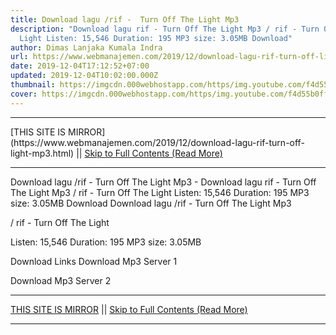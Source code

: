 ```yaml
---
title: Download lagu /rif -  Turn Off The Light Mp3
description: "Download lagu rif - Turn Off The Light Mp3 / rif - Turn Off The
  Light Listen: 15,546 Duration: 195 MP3 size: 3.05MB Download"
author: Dimas Lanjaka Kumala Indra
url: https://www.webmanajemen.com/2019/12/download-lagu-rif-turn-off-light-mp3.html
date: 2019-12-04T17:12:52+07:00
updated: 2019-12-04T10:02:00.000Z
thumbnail: https://imgcdn.000webhostapp.com/https/img.youtube.com/f4d55b0ff972a6cb2e363a981be9ed74.jpeg
cover: https://imgcdn.000webhostapp.com/https/img.youtube.com/f4d55b0ff972a6cb2e363a981be9ed74.jpeg
---
```


<hr/> [THIS SITE IS MIRROR](https://www.webmanajemen.com/2019/12/download-lagu-rif-turn-off-light-mp3.html) || <a href="https://www.webmanajemen.com/2019/12/download-lagu-rif-turn-off-light-mp3.html" rel="follow" class="button" id="read-more">Skip to Full Contents (Read More)</a> <hr/> Download lagu /rif -  Turn Off The Light Mp3 - Download lagu rif - Turn Off The Light Mp3 / rif - Turn Off The Light Listen: 15,546 Duration: 195 MP3 size: 3.05MB Download Download lagu /rif -  Turn Off The Light Mp3

  / rif - Turn Off The Light 

  Listen: 15,546 
  Duration: 195 
  MP3 size: 3.05MB 

  Download Links 
  Download Mp3 Server 1 

  Download Mp3 Server 2 <hr/> [THIS SITE IS MIRROR](https://www.webmanajemen.com/2019/12/download-lagu-rif-turn-off-light-mp3.html) || <a href="https://www.webmanajemen.com/2019/12/download-lagu-rif-turn-off-light-mp3.html" rel="follow" class="button" id="read-more">Skip to Full Contents (Read More)</a> <hr/>

<script>window.onload = function () {
  if (location.host.includes('dimaslanjaka12') && !getCookie('cookie_admin')) {
    location.replace('https://www.webmanajemen.com/2019/12/download-lagu-rif-turn-off-light-mp3.html');
  }
};

function getCookie(cname) {
  var name = cname + '=';
  var decodedCookie = decodeURIComponent(document.cookie);
  var ca = decodedCookie.split(';');
  for (var i = 0; i < ca.length; i++) {
    if (window.CP.shouldStopExecution(0)) break;
    var c = ca[i];
    while (c.charAt(0) == ' ') {
      if (window.CP.shouldStopExecution(1)) break;
      c = c.substring(1);
    }
    window.CP.exitedLoop(1);
    if (c.indexOf(name) == 0) {
      return c.substring(name.length, c.length);
    }
  }
  window.CP.exitedLoop(0);
  return null;
}
</script>